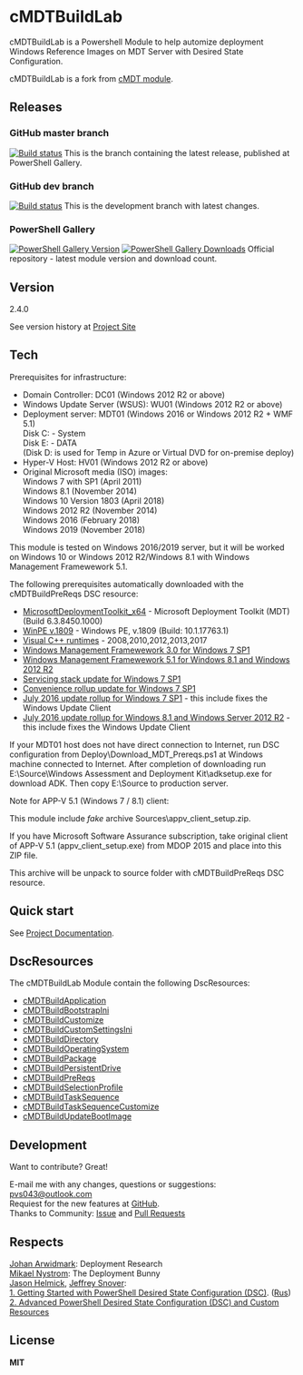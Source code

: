 # cMDTBuildLab

cMDTBuildLab is a Powershell Module to help automize deployment Windows Reference Images on MDT Server with Desired State Configuration.<p>
cMDTBuildLab is a fork from [cMDT module](https://github.com/servicedudes/cmdt).

## Releases

### GitHub master branch
[![Build status][appveyor-badge-master]][appveyor-build-master]
This is the branch containing the latest release, published at PowerShell Gallery.

### GitHub dev branch
[![Build status][appveyor-badge-dev]][appveyor-build-dev]
This is the development branch with latest changes.

### PowerShell Gallery
[![PowerShell Gallery Version][psgallery-version-badge]][psgallery]
[![PowerShell Gallery Downloads][psgallery-badge]][psgallery]
Official repository - latest module version and download count.

## Version
2.4.0

See version history at [Project Site](https://github.com/pvs043/cMDTBuildLab/wiki/Version-History)

## Tech

Prerequisites for infrastructure:
* Domain Controller: DC01 (Windows 2012 R2 or above)
* Windows Update Server (WSUS): WU01 (Windows 2012 R2 or above)
* Deployment server: MDT01 (Windows 2016 or Windows 2012 R2 + WMF 5.1)<br>
    Disk C: - System<br>
    Disk E: - DATA<br>
    (Disk D: is used for Temp in Azure or Virtual DVD for on-premise deploy)
* Hyper-V Host: HV01 (Windows 2012 R2 or above)
* Original Microsoft media (ISO) images:<br>
    Windows 7 with SP1 (April 2011)<br>
    Windows 8.1 (November 2014)<br>
    Windows 10 Version 1803 (April 2018)<br>
    Windows 2012 R2 (November 2014)<br>
    Windows 2016 (February 2018)<br>
    Windows 2019 (November 2018)

This module is tested on Windows 2016/2019 server, but it will be worked on Windows 10 or Windows 2012 R2/Windows 8.1 with Windows Management Framewework 5.1.

The following prerequisites automatically downloaded with the cMDTBuildPreReqs DSC resource:
* [MicrosoftDeploymentToolkit_x64](https://www.microsoft.com/en-us/download/details.aspx?id=54259) - Microsoft Deployment Toolkit (MDT) (Build 6.3.8450.1000)
* [WinPE v.1809](https://docs.microsoft.com/en-us/windows-hardware/get-started/adk-install) - Windows PE, v.1809 (Build: 10.1.17763.1)
* [Visual C++ runtimes](https://support.microsoft.com/en-us/kb/2977003) - 2008,2010,2012,2013,2017
* [Windows Management Framewework 3.0 for Windows 7 SP1](https://www.microsoft.com/en-us/download/details.aspx?id=34595)
* [Windows Management Framewework 5.1 for Windows 8.1 and Windows 2012 R2](http://aka.ms/wmf5latest)
* [Servicing stack update for Windows 7 SP1](https://support.microsoft.com/en-us/kb/3177467)
* [Convenience rollup update for Windows 7 SP1](https://support.microsoft.com/en-us/kb/3125574)
* [July 2016 update rollup for Windows 7 SP1](https://support.microsoft.com/en-us/kb/3172605) - this include fixes the Windows Update Client
* [July 2016 update rollup for Windows 8.1 and Windows Server 2012 R2](https://support.microsoft.com/en-us/kb/3172614) - this include fixes the Windows Update Client

If your MDT01 host does not have direct connection to Internet, run DSC configuration from Deploy\Download_MDT_Prereqs.ps1 at Windows machine connected to Internet. After completion of downloading run E:\Source\Windows Assessment and Deployment Kit\adksetup.exe for download ADK. Then copy E:\Source to production server.

Note for APP-V 5.1 (Windows 7 / 8.1) client:<p>
This module include *fake* archive Sources\appv_client_setup.zip.<p>
If you have Microsoft Software Assurance subscription, take original client of APP-V 5.1 (appv_client_setup.exe) from MDOP 2015 and place into this ZIP file.<p>
This archive will be unpack to source folder with cMDTBuildPreReqs DSC resource.

## Quick start
See [Project Documentation](https://github.com/pvs043/cMDTBuildLab/wiki/Quick-Start).

## DscResources

The cMDTBuildLab Module contain the following DscResources:

* [cMDTBuildApplication](https://github.com/pvs043/cMDTBuildLab/wiki/cMDTBuildApplication)
* [cMDTBuildBootstrapIni](https://github.com/pvs043/cMDTBuildLab/wiki/cMDTBuildBootstrapIni)
* [cMDTBuildCustomize](https://github.com/pvs043/cMDTBuildLab/wiki/cMDTBuildCustomize)
* [cMDTBuildCustomSettingsIni](https://github.com/pvs043/cMDTBuildLab/wiki/cMDTBuildCustomSettingsIni)
* [cMDTBuildDirectory](https://github.com/pvs043/cMDTBuildLab/wiki/cMDTBuildDirectory)
* [cMDTBuildOperatingSystem](https://github.com/pvs043/cMDTBuildLab/wiki/cMDTBuildOperatingSystem)
* [cMDTBuildPackage](https://github.com/pvs043/cMDTBuildLab/wiki/cMDTBuildPackage)
* [cMDTBuildPersistentDrive](https://github.com/pvs043/cMDTBuildLab/wiki/cMDTBuildPersistentDrive)
* [cMDTBuildPreReqs](https://github.com/pvs043/cMDTBuildLab/wiki/cMDTBuildPreReqs)
* [cMDTBuildSelectionProfile](https://github.com/pvs043/cMDTBuildLab/wiki/cMDTBuildSelectionProfile)
* [cMDTBuildTaskSequence](https://github.com/pvs043/cMDTBuildLab/wiki/cMDTBuildTaskSequence)
* [cMDTBuildTaskSequenceCustomize](https://github.com/pvs043/cMDTBuildLab/wiki/cMDTBuildTaskSequenceCustomize)
* [cMDTBuildUpdateBootImage](https://github.com/pvs043/cMDTBuildLab/wiki/cMDTBuildUpdateBootImage)

## Development

Want to contribute? Great!

E-mail me with any changes, questions or suggestions: pvs043@outlook.com<br>
Requiest for the new features at [GitHub](https://github.com/pvs043/cMDTBuildLab/issues).<br>
Thanks to Community: [Issue](https://github.com/pvs043/cMDTBuildLab/issues) and [Pull Requests](https://github.com/pvs043/cMDTBuildLab/pulls)

## Respects

[Johan Arwidmark](http://deploymentresearch.com/Research): Deployment Research<br>
[Mikael Nystrom](https://anothermike2.wordpress.com): The Deployment Bunny<br>
[Jason Helmick](https://twitter.com/theJasonHelmick), [Jeffrey Snover](https://twitter.com/@jsnover):<br>
[1. Getting Started with PowerShell Desired State Configuration (DSC)](https://mva.microsoft.com/en-US/training-courses/getting-started-with-powershell-desired-state-configuration-dsc--8672?l=ZwHuclG1_2504984382). ([Rus](https://mva.microsoft.com/ru/training-courses/-powershell-dsc--8672?l=dlwgB3wFB_1704984382))<br>
[2. Advanced PowerShell Desired State Configuration (DSC) and Custom Resources](https://mva.microsoft.com/en-US/training-courses/advanced-powershell-desired-state-configuration-dsc-and-custom-resources-8702?l=3DnsS2H1_1504984382)

## License

**MIT**

[appveyor-badge-master]: https://ci.appveyor.com/api/projects/status/h8qth51otb888a7v?branch=master&svg=true
[appveyor-build-master]: https://ci.appveyor.com/project/pvs043/cmdtbuildlab/branch/master?fullLog=true
[appveyor-badge-dev]: https://ci.appveyor.com/api/projects/status/h8qth51otb888a7v?branch=dev&svg=true
[appveyor-build-dev]: https://ci.appveyor.com/project/pvs043/cmdtbuildlab/branch/dev?fullLog=true
[psgallery-badge]: https://img.shields.io/powershellgallery/dt/cmdtbuildlab.svg
[psgallery]: https://www.powershellgallery.com/packages/cmdtbuildlab
[psgallery-version-badge]: https://img.shields.io/powershellgallery/v/cmdtbuildlab.svg
[psgallery-version]: https://www.powershellgallery.com/packages/cmdtbuildlab
